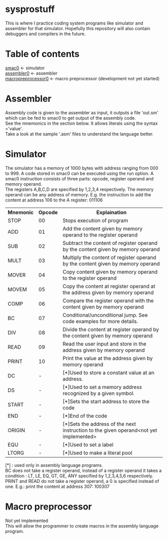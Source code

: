 # sysprostuff
<p>This is where I practice coding system programs like simulator and assembler for that simulator. Hopefully this repository will also contain debuggers and compilers in the future.</p>

# Table of contents
[smac0](#smac0) <- simulator<br/>
[assembler0](#assembler0) <- assembler<br/>
[macropreprocessor0](#macropreprocessor) <- macro preprocessor (development not yet started)<br/>

# <a name='assembler0'></a>Assembler
<p>Assembly code is given to the assembler as input, it outputs a file 'out.sm' which can be fed to smac0 to get output of the assembly code.<br>
See the mnemonics in the section below. It allows literals using the syntax ='value'.<br>
Take a look at the sample '.asm' files to understand the language better.<br>
</p>

# <a name='smac0'></a>Simulator
<p>The simulator has a memory of 1000 bytes with address ranging from 000 to 999. A code stored in smac0 can be executed using the run option. A smac0 instruction consists of three parts: opcode, register operand and memory operand.<br>
The registers A,B,C,D are specified by 1,2,3,4 respectively.
The memory operand can be any address of memory.
E.g. the instruction to add the content at address 106 to the A register: 011106
</p>
<table>
  <tr>
    <th><span style="font-weight:bold">Mnemonic</span><br></th>
    <th><span style="font-weight:bold">Opcode</span><br></th>
    <th><span style="font-weight:bold">Explaination</span></th>
  </tr>
  <tr>
    <td>STOP</td>
    <td>00</td>
    <td>Stops execution of program</td>
  </tr>
  <tr>
    <td>ADD<br></td>
    <td>01</td>
    <td>Add the content given by memory operand to the register operand<br></td>
  </tr>
  <tr>
    <td>SUB</td>
    <td>02</td>
    <td>Subtract the content of register operand by the content given by memory operand</td>
  </tr>
  <tr>
    <td>MULT<br></td>
    <td>03</td>
    <td>Multiply the content of register operand by the content given by memory operand</td>
  </tr>
  <tr>
    <td>MOVER</td>
    <td>04</td>
    <td>Copy content given by memory operand to the register operand<br></td>
  </tr>
  <tr>
    <td>MOVEM</td>
    <td>05</td>
    <td>Copy the content at register operand at the address given by memory operand</td>
  </tr>
  <tr>
    <td>COMP<br></td>
    <td>06</td>
    <td>Compare the register operand with the content given by memory operand</td>
  </tr>
  <tr>
    <td>BC</td>
    <td>07</td>
    <td>Conditional/unconditional jump. See code examples for more details.<br></td>
  </tr>
  <tr>
    <td>DIV<br></td>
    <td>08</td>
    <td>Divide the content at register operand by the content given by memory operand</td>
  </tr>
  <tr>
    <td>READ</td>
    <td>09</td>
    <td>Read the user input and store in the address given by memory operand</td>
  </tr>
  <tr>
    <td>PRINT</td>
    <td>10</td>
    <td>Print the value at the address given by memory operand</td>
  </tr>
  <tr>
    <td>DC<br></td>
    <td>-<br></td>
    <td>[*]Used to store a constant value at an address.<br></td>
  </tr>
  <tr>
    <td>DS</td>
    <td>-</td>
    <td>[*]Used to set a memory address recognized by a given symbol.<br></td>
  </tr>
  <tr>
    <td>START<br></td>
    <td>-</td>
    <td>[*]Sets the start address to store the code</td>
  </tr>
  <tr>
    <td>END</td>
    <td>-<br></td>
    <td>[*]End of the code</td>
  </tr>
  <tr>
    <td>ORIGIN</td>
    <td>-</td>
    <td>[*]Sets the address of the next instruction to the given operand&lt;not yet implemented&gt;</td>
  </tr>
  <tr>
    <td>EQU</td>
    <td>-</td>
    <td>[*]Used to set a label<br></td>
  </tr>
  <tr>
    <td>LTORG<br></td>
    <td>-<br></td>
    <td>[*]Used to make a literal pool</td>
  </tr>
</table>
[*] : used only in assembly language programs.<br>
BC does not take a register operand, instead of a register operand it takes a condition : LT, LE, EQ, GT, GE, ANY specified by 1,2,3,4,5,6 respectively.<br>
PRINT and READ do not take a register operand, a 0 is specified instead of one. E.g.: print the content at address 307: 100307

# <a name='macropreprocessor0'></a>Macro preprocessor
Not yet implemented<br>
This will allow the programmer to create macros in the assembly language program.
